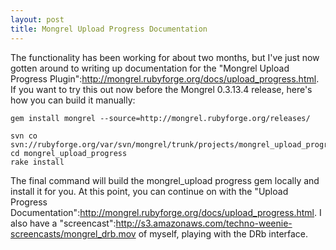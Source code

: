 ```yaml
--- 
layout: post
title: Mongrel Upload Progress Documentation
---
```

The functionality has been working for about two months, but I've just now gotten around to writing up documentation for the "Mongrel Upload Progress Plugin":http://mongrel.rubyforge.org/docs/upload_progress.html.  If you want to try this out now before the Mongrel 0.3.13.4 release, here's how you can build it manually:

<pre><code>gem install mongrel --source=http://mongrel.rubyforge.org/releases/

svn co svn://rubyforge.org/var/svn/mongrel/trunk/projects/mongrel_upload_progress
cd mongrel_upload_progress
rake install
</code></pre>

The final command will build the mongrel_upload progress gem locally and install it for you.  At this point, you can continue on with the "Upload Progress Documentation":http://mongrel.rubyforge.org/docs/upload_progress.html.  I also have a "screencast":http://s3.amazonaws.com/techno-weenie-screencasts/mongrel_drb.mov of myself, playing with the DRb interface. 

